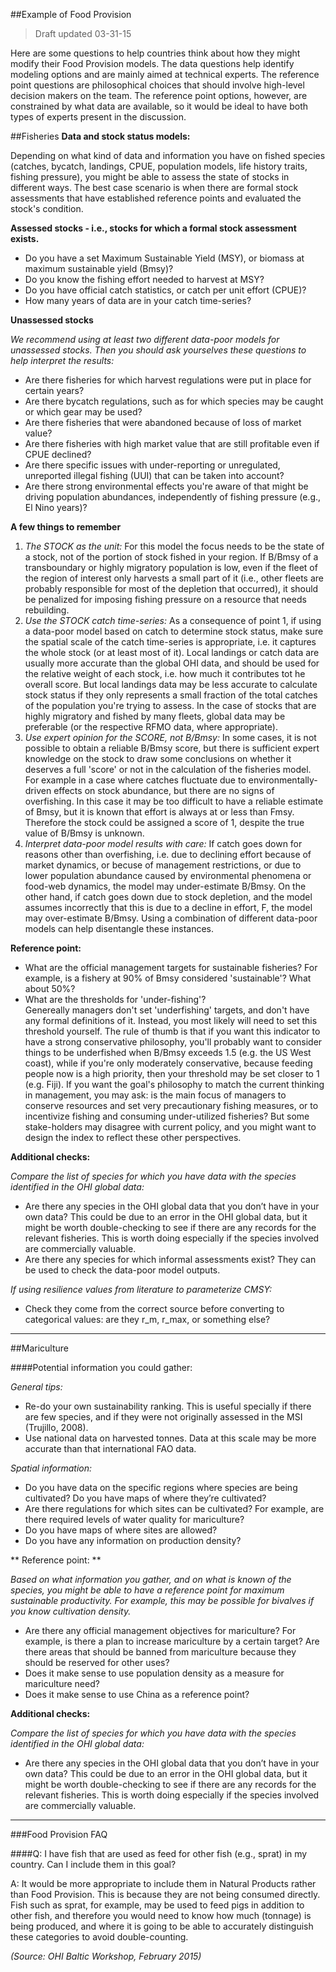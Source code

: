 ##Example of Food Provision

> Draft updated 03-31-15

Here are some questions to help countries think about how they might modify their Food Provision models. The data questions help identify modeling options and are mainly aimed at technical experts. The reference point questions are philosophical choices that should involve high-level decision makers on the team. The reference point options, however, are constrained by what data are available, so it would be ideal to have both types of experts present in the discussion.

##Fisheries
**Data and stock status models:**  

Depending on what kind of data and information you have on fished species (catches, bycatch, landings, CPUE, population models, life history traits, fishing pressure), you might be able to assess the state of stocks in different ways. The best case scenario is when there are formal stock assessments that have established reference points and evaluated the stock's condition.  

**Assessed stocks - i.e., stocks for which a formal stock assessment exists.**

- Do you have a set Maximum Sustainable Yield (MSY), or biomass at maximum sustainable yield (Bmsy)?
- Do you know the fishing effort needed to harvest at MSY?
- Do you have official catch statistics, or catch per unit effort (CPUE)?
- How many years of data are in your catch time-series?

**Unassessed stocks**

*We recommend using at least two different data-poor models for unassessed stocks.
 Then you should ask yourselves these questions to help interpret the results:*

- Are there fisheries for which harvest regulations were put in place for certain years?
- Are there bycatch regulations, such as for which species may be caught or which gear may be used?
- Are there fisheries that were abandoned because of loss of market value?
- Are there fisheries with high market value that are still profitable even if CPUE declined?
- Are there specific issues with under-reporting or unregulated, unreported illegal fishing (UUI) that can be taken into account?
- Are there strong environmental effects you're aware of that might be driving population abundances, independently of fishing pressure (e.g., El Nino years)?

**A few things to remember**  
1. *The STOCK as the unit:* For this model the focus needs to be the state of a stock, not of the portion of stock fished in your region. If B/Bmsy of a transboundary or highly migratory population is low, even if the fleet of the region of interest only harvests a small part of it (i.e., other fleets are probably responsible for most of the depletion that occurred), it should be penalized for imposing fishing pressure on a resource that needs rebuilding.  
2. *Use the STOCK catch time-series:* As a consequence of point 1, if using a data-poor model based on catch to determine stock status, make sure the spatial scale of the catch time-series is appropriate, i.e. it captures the whole stock (or at least most of it). Local landings or catch data are usually more accurate than the global OHI data, and should be used for the relative weight of each stock, i.e. how much it contributes tot he overall score. But local landings data may be less accurate to calculate stock status if they only represents a small fraction of the total catches of the population you're trying to assess. In the case of stocks that are highly migratory and fished by many fleets, global data may be preferable (or the respective RFMO data, where appropriate).  
3. *Use expert opinion for the SCORE, not B/Bmsy:* In some cases, it is not possible to obtain a reliable B/Bmsy score, but there is sufficient expert knowledge on the stock to draw some conclusions on whether it deserves a full 'score' or not in the calculation of the fisheries model. For example in a case where catches fluctuate due to environmentally-driven effects on stock abundance, but there are no signs of overfishing. In this case it may be too difficult to have a reliable estimate of Bmsy, but it is known that effort is always at or less than Fmsy. Therefore the stock could be assigned a score of 1, despite the true value of B/Bmsy is unknown.  
4. *Interpret data-poor model results with care:* If catch goes down for reasons other than overfishing, i.e. due to declining effort because of market dynamics, or becuse of management restrictions, or due to lower population abundance caused by environmental phenomena or food-web dynamics, the model may under-estimate B/Bmsy. On the other hand, if catch goes down due to stock depletion, and the model assumes incorrectly that this is due to a decline in effort, F, the model may over-estimate B/Bmsy. Using a combination of different data-poor models can help disentangle these instances.  

**Reference point:**
- What are the official management targets for sustainable fisheries? For example, is a fishery at 90% of Bmsy considered 'sustainable'? What about 50%?
- What are the thresholds for 'under-fishing'?  
Genereally managers don't set 'underfishing' targets, and don't have any formal definitions of it. Instead, you most likely will need to set this threshold yourself. The rule of thumb is that if you want this indicator to have a strong conservative philosophy, you'll probably want to consider things to be underfished when B/Bmsy exceeds 1.5 (e.g. the US West coast), while if you're only moderately conservative, because feeding people now is a high priority, then your threshold may be set closer to 1 (e.g. Fiji). If you want the goal's philosophy to match the current thinking in management, you may ask: is the main focus of managers to conserve resources and set very precautionary fishing measures, or to incentivize fishing and consuming under-utilized fisheries? But some stake-holders may disagree with current policy, and you might want to design the index to reflect these other perspectives.

**Additional checks:**

*Compare the list of species for which you have data with the species identified in the OHI global data:*

- Are there any species in the OHI global data that you don’t have in your own data? This could be due to an error in the OHI global data, but it might be worth double-checking to see if there are any records for the relevant fisheries. This is worth doing especially if the species involved are commercially valuable.
- Are there any species for which informal assessments exist? They can be used to check the data-poor model outputs.

*If using resilience values from literature to parameterize CMSY:*
- Check they come from the correct source before converting to categorical values: are they r_m, r_max, or something else?


---

##Mariculture

####Potential information you could gather:

*General tips:*
- Re-do your own sustainability ranking. This is useful specially if there are few species, and if they were not originally assessed in the MSI (Trujillo, 2008).
- Use national data on harvested tonnes. Data at this scale may be more accurate than that international FAO data.

*Spatial information:*
- Do you have data on the specific regions where species are being cultivated? Do you have maps of where they’re cultivated?
- Are there regulations for which sites can be cultivated? For example, are there required levels of water quality for mariculture?
- Do you have maps of where sites are allowed?
- Do you have any information on production density?

** Reference point: **

*Based on what information you gather, and on what is known of the species, you might be able to have a reference point for maximum sustainable productivity. For example, this may be possible for bivalves if you know cultivation density.*

- Are there any official management objectives for mariculture? For example, is there a plan to increase mariculture by a certain target? Are there areas that should be banned from mariculture because they should be reserved for other uses?
- Does it make sense to use population density as a measure for mariculture need?
- Does it make sense to use China as a reference point?

**Additional checks:**

*Compare the list of species for which you have data with the species identified in the OHI global data:*
- Are there any species in the OHI global data that you don’t have in your own data? This could be due to an error in the OHI global data, but it might be worth double-checking to see if there are any records for the relevant fisheries. This is worth doing especially if the species involved are commercially valuable.

---

###Food Provision FAQ

####Q: I have fish that are used as feed for other fish (e.g., sprat) in my country. Can I include them in this goal?

 A: It would be more appropriate to include them in Natural Products rather than Food Provision. This is because they are not being consumed directly. Fish such as sprat, for example, may be used to feed pigs in addition to other fish, and therefore you would need to know how much (tonnage) is being produced, and where it is going to be able to accurately distinguish these categories to avoid double-counting.

 *(Source: OHI Baltic Workshop, February 2015)*
